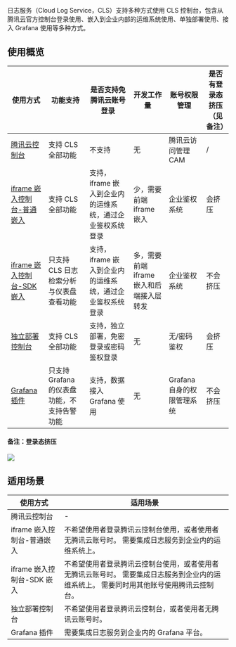 日志服务（Cloud Log Service，CLS）支持多种方式使用 CLS 控制台，包含从腾讯云官方控制台登录使用、嵌入到企业内部的运维系统使用、单独部署使用、接入 Grafana 使用等多种方式。

## 使用概览

| 使用方式     | 功能支持      | 是否支持免腾讯云账号登录       | 开发工作量            | 账号权限管理       | 是否有登录态挤压（见备注） |
| -------------- | ---------------- | ------------------------------------ | ----------------------- | --------------------- | -------------------------- |
| [腾讯云控制台](https://console.cloud.tencent.com/cls/overview) | 支持 CLS 全部功能                           | 不支持                                                   | 无                                       | 腾讯云访问管理 CAM         | /                          |
| [iframe 嵌入控制台-普通嵌入](https://cloud.tencent.com/document/product/614/45742) | 支持 CLS 全部功能                           | 支持，iframe 嵌入到企业内的运维系统，通过企业鉴权系统登录 | 少，需要前端 iframe 嵌入                   | 企业鉴权系统              | 会挤压                     |
| [iframe 嵌入控制台-SDK 嵌入](https://cloud.tencent.com/document/product/614/74472) | 只支持 CLS 日志检索分析与仪表盘查看功能     | 支持，iframe 嵌入到企业内的运维系统，通过企业鉴权系统登录 | 多，需要前端 iframe 嵌入和后端接入层转发 | 企业鉴权系统              | 不会挤压                   |
| [独立部署控制台](https://cloud.tencent.com/document/product/614/78122)                                           | 支持 CLS 全部功能                           | 支持，独立部署，免密登录或密码鉴权登录                   | 无                                       | 无/密码鉴权               | 会挤压                     |
| [Grafana 插件](https://cloud.tencent.com/document/product/614/52102) | 只支持 Grafana 的仪表盘功能，不支持告警功能 | 支持，数据接入 Grafana 使用                                | 无                                       | Grafana 自身的权限管理系统 | 不会挤压                   |


#### 备注：登录态挤压

![](https://qcloudimg.tencent-cloud.cn/raw/f421cdf329c6aa921ad47e03361d7198.jpg)

## 适用场景

| 使用方式                  | 适用场景                                                     |
| ------------------------- | ------------------------------------------------------------ |
| 腾讯云控制台              |-                                                            |
| iframe 嵌入控制台-普通嵌入 | 不希望使用者登录腾讯云控制台使用，或者使用者无腾讯云账号时。 需要集成日志服务到企业内的运维系统上。 |
| iframe 嵌入控制台-SDK 嵌入  | 不希望使用者登录腾讯云控制台使用，或者使用者无腾讯云账号时。 需要集成日志服务到企业内的运维系统上。 需要同时用其他账号使用腾讯云控制台。 |
| 独立部署控制台            | 不希望使用者登录腾讯云控制台，或者使用者无腾讯云账号时。     |
| Grafana 插件               | 需要集成日志服务到企业内的 Grafana 平台。                        |
